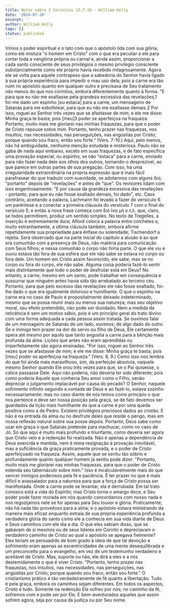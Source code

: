 ```yaml
---
title: Notas sobre 2 Coríntios 12;7-10 - William Kelly
date: '2024-07-20'
excerpt: ''
author: William Kelly
tags: []
status: published
---
```

Vimos o poder espiritual e o tato com que o apóstolo lida com sua
glória, como ele mistura \"o homem em Cristo\" com o que era peculiar a
ele para cortar toda a vanglória própria ou carnal e, ainda assim,
proporcionar a cada santo consciente de seus privilégios o mesmo
privilégio consciente substancialmente como ele próprio havia recebido
milagrosamente. Agora ele se volta para aquele contrapeso que a
sabedoria do Senhor havia ligado à sua própria experiência para impedir
o mau uso dela; pois a carne era tão ruim no apóstolo quanto em qualquer
outro e precisava de Seu tratamento não menos do que nos coríntios,
embora diferentemente quanto à forma. \"E para que eu não me exaltasse
pela grandeza excessiva das revelações,1 foi-me dado um espinho \[ou
estaca\] para a carne, um mensageiro de Satanás para me esbofetear, para
que eu não me exaltasse demais.2 Por isso, roguei ao Senhor três vezes
que se afastasse de mim; e ele me disse: Minha graça te basta; pois
\[meu\]3 poder se aperfeiçoa na fraqueza. Portanto, muito mais me
gloriarei nas minhas fraquezas, para que o poder de Cristo repouse sobre
mim. Portanto, tenho prazer nas fraquezas, nos insultos, nas
necessidades, nas perseguições, nas angústias por Cristo; porque quando
sou fraco, então sou forte.\" (Vers. 7-10.) Aqui, pelo menos, não há
ambiguidade, nenhuma menção estudada e misteriosa. Paulo não se gaba de
nada aqui embaixo, exceto em suas fraquezas, e de fato especifica uma
provação especial, ou espinho, se não \"estaca\" para a carne, enviado
para não fazer nada dele aos olhos dos outros, tornando-o desprezível,
ao que parece em outras partes de sua pregação. Com isso, há uma
irregularidade extraordinária na própria expressão que é mais fácil
parafrasear do que traduzir com suavidade, se adotarmos com alguns διό;
\"portanto\" depois de \"revelações\" e antes de \"que\". Os revisores
lidam com isso engenhosamente: \"E por causa da grandeza excessiva das
revelações - portanto, para que eu não fosse exaltado demais, foi
dado\", etc. Caso contrário, aceitando a palavra, Lachmann foi levado a
fazer do versículo 6 um parêntese e a conectar a primeira cláusula do
versículo 7 com o final do versículo 5; e então a nova frase começa com
διὸ ἴνα μὴ κ.τ.λ. que, claro, se todos permitirem, produz um sentido
simples. No texto de Tregelles, a inserção é extremamente dura; Alford
coloca a palavra entre colchetes e, muito estranhamente, a última
cláusula também, embora afirme repetidamente sua propriedade para ênfase
ou solenidade; Tischendorf a rejeita. Será observado que na parte
inicial do capítulo a alusão é ao que era comunhão com a presença de
Deus, não matéria para comunicação com Seus filhos; e nessa comunhão o
corpo não tinha parte. O que ele viu e ouviu estava tão fora de sua
esfera que ele não sabe se estava no corpo ou fora dele. Um homem em
Cristo assim favorecido, ele sabe, mas se no corpo ou fora do corpo, ele
não sabe. Alguma coisa poderia fazê-lo sentir mais distintamente que
todo o poder de desfrutar está em Deus? No entanto, a carne, mesmo em um
santo, pode trabalhar em consequência e sussurrar que ninguém antes
havia sido tão arrebatado ao terceiro céu. Portanto, para que pelo
excesso das revelações ele não fosse exaltado, foi-lhe dado o que era
igualmente doloroso e humilhante. O que o espinho na carne era no caso
de Paulo é propositalmente deixado indeterminado, mesmo que se possa
reunir mais ou menos sua natureza; mas seu objetivo moral, seu efeito
pretendido, não pode ser duvidado. Nem a medida da reticência é sem um
motivo sábio, pois é um princípio geral do trato divino com uma forma
adequada a cada pessoa assim tratada. Se ouvimos falar de um mensageiro
de Satanás de um lado, ouvimos; de algo dado do outro. Se o inimigo tem
prazer na dor do servo ou filho de Deus, Ele certamente opera até mesmo
por aquilo que tanto angustia a carne para a bênção mais profunda da
alma. Lições que antes não eram aprendidas ou imperfeitamente são agora
ensinadas. \"Por isso, roguei ao Senhor três vezes que se afastasse de
mim; e ele me disse: Minha graça te basta; pois \[meu\] poder se
aperfeiçoa na fraqueza.\" (Vers. 8, 9.) Como isso nos lembra do que foi
ainda mais maravilhoso, sim, da perfeição absoluta, naquele mesmo Senhor
quando Ele orou três vezes para que, se o Pai quisesse, o cálice
passasse Dele. Aqui não poderia, não deveria ter sido diferente; pois
como poderia Aquele que conhecia Seu amor como o Filho, senão depreciar
o julgamento implacável por causa do pecado? O Senhor, naquele
sofrimento infinito segundo a vontade de Deus e ao fazê-lo, estava
sozinho necessariamente: mas no caso diante de nós temos como princípio
o que nos pertence e deve ser nossa posição pela graça, se de fato
devemos ser guardados da lição mais humilhante do que a carne é por uma
queda positiva como a de Pedro. Existem privilégios preciosos dados ao
cristão. E não é na entrada da alma ou no desfrute deles que reside o
perigo, mas em nossa reflexão natural sobre sua posse depois. Portanto,
Deus sabe como usar em graça o que Satanás pretende para machucar, como
no caso de Jó. Só que aqui é muito mais profundo e triunfante, como
deveria ser agora que Cristo veio e a redenção foi realizada. Não é
apenas a dependência de Deus exercida e mantida, nem é mera resignação à
provação inevitável, mas a suficiência da graça praticamente provada, e
o poder de Cristo aperfeiçoado na fraqueza. Assim, aquele que se sentiu
tão sóbrio e profundamente quanto qualquer homem já sentiu pode dizer:
\"Portanto, muito mais me gloriarei nas minhas fraquezas, para que o
poder de Cristo estenda seu tabernáculo sobre mim.\" Isso é
incalculavelmente mais do que vencer inimigos poderosos pela fé e
paciência. É ter prazer no que é mais difícil e avassalador para a
natureza para que a força de Cristo possa ser manifestada. Onde a carne
pode se levantar, ela é derrubada. Em tal trato conosco está a vida do
Espírito; mas Cristo torna o amargo doce, e Seu poder pode fazer morada
em nós quando concordamos com nosso nada e nos regozijamos nele se for
apenas para Seu louvor e glória. Praticamente, não há nada tão
proveitoso para a alma; e o apóstolo estava ministrando da maneira mais
eficaz enquanto extraía de sua própria experiência profunda a verdadeira
glória do santo como ele a conhecia em sua vida diante de Deus e Seus
caminhos com ele dia a dia. O que eles sabiam disso, que se gabavam de
si mesmos ou de seus líderes em Corinto e depreciavam o verdadeiro
caminho de Cristo ao qual o apóstolo se apegava fielmente? Eles teriam
se persuadido de bom grado à ideia de que tal devoção e sofrimento eram
apenas as excentricidades de uma mente desequilibrada e um preconceito
para o evangelho, em vez de um testemunho verdadeiro e aceitável de
Cristo. Mas, suporte ou não, ele dirá a eles e a nós destemidamente o
que é viver Cristo. \"Portanto, tenho prazer nas fraquezas, nos
insultos, nas necessidades, nas perseguições, nas angústias por Cristo;
porque quando sou fraco, então sou forte.\" O cristianismo prático é tão
verdadeiramente de fé quanto a libertação. Tudo é pela graça, embora os
caminhos sejam diferentes. Em todos os aspectos, Cristo é tudo. Somente
na redenção Ele sofreu por nós; no caminho da fé, sofremos com e pode
ser por Ele. E bem-aventurados aqueles que assim sofrem agora, seja por
causa da justiça ou por Seu nome.
